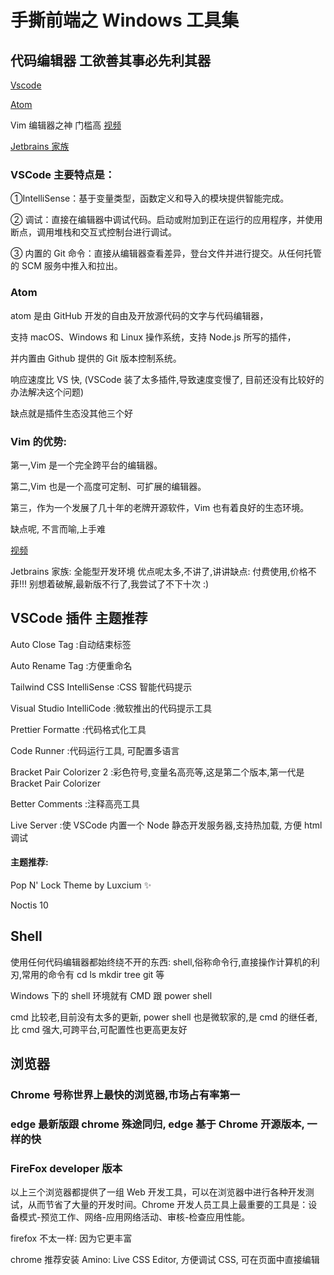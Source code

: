 <!--
 * @Author: DsCode
 * @Date: 2020-08-01 14:32:12
 * @LastEditors: DsCode
 * @LastEditTime: 2020-08-03 10:29:45
 * @FilePath: \0.2rem优化版\802讲义.md
-->

# 手撕前端之 Windows 工具集

## 代码编辑器 工欲善其事必先利其器

[Vscode](https://code.visualstudio.com/)

[Atom](https://atom.io/)

Vim 编辑器之神 门槛高 [视频](https://www.youtube.com/watch?v=T8z0E_1wrvI)

[Jetbrains 家族](https://www.jetbrains.com/zh-cn)

### VSCode 主要特点是：

①IntelliSense：基于变量类型，函数定义和导入的模块提供智能完成。

② 调试：直接在编辑器中调试代码。启动或附加到正在运行的应用程序，并使用断点，调用堆栈和交互式控制台进行调试。

③ 内置的 Git 命令：直接从编辑器查看差异，登台文件并进行提交。从任何托管的 SCM 服务中推入和拉出。

### Atom

atom 是由 GitHub 开发的自由及开放源代码的文字与代码编辑器，

支持 macOS、Windows 和 Linux 操作系统，支持 Node.js 所写的插件，

并内置由 Github 提供的 Git 版本控制系统。

响应速度比 VS 快, (VSCode 装了太多插件,导致速度变慢了, 目前还没有比较好的办法解决这个问题)

缺点就是插件生态没其他三个好

### Vim 的优势:

第一,Vim 是一个完全跨平台的编辑器。

第二,Vim 也是一个高度可定制、可扩展的编辑器。

第三，作为一个发展了几十年的老牌开源软件，Vim 也有着良好的生态环境。

缺点呢, 不言而喻,上手难

[视频](https://www.youtube.com/watch?v=T8z0E_1wrvI)

Jetbrains 家族: 全能型开发环境
优点呢太多,不讲了,讲讲缺点: 付费使用,价格不菲!!!
别想着破解,最新版不行了,我尝试了不下十次 :)

## VSCode 插件 主题推荐

Auto Close Tag :自动结束标签

Auto Rename Tag :方便重命名

Tailwind CSS IntelliSense :CSS 智能代码提示

Visual Studio IntelliCode :微软推出的代码提示工具

Prettier Formatte :代码格式化工具

Code Runner :代码运行工具, 可配置多语言

Bracket Pair Colorizer 2 :彩色符号,变量名高亮等,这是第二个版本,第一代是 Bracket Pair Colorizer

Better Comments :注释高亮工具

Live Server :使 VSCode 内置一个 Node 静态开发服务器,支持热加载, 方便 html 调试

#### 主题推荐:

Pop N' Lock Theme by Luxcium ✨

Noctis 10

## Shell

使用任何代码编辑器都始终绕不开的东西: shell,俗称命令行,直接操作计算机的利刃,常用的命令有 cd ls mkdir tree git 等

Windows 下的 shell 环境就有 CMD 跟 power shell

cmd 比较老,目前没有太多的更新,
power shell 也是微软家的,是 cmd 的继任者,比 cmd 强大,可跨平台,可配置性也更高更友好

## 浏览器

### Chrome 号称世界上最快的浏览器,市场占有率第一

### edge 最新版跟 chrome 殊途同归, edge 基于 Chrome 开源版本, 一样的快 

### FireFox developer 版本



以上三个浏览器都提供了一组 Web 开发工具，可以在浏览器中进行各种开发测试，从而节省了大量的开发时间。Chrome 开发人员工具上最重要的工具是：设备模式-预览工作、网络-应用网络活动、审核-检查应用性能。

firefox 不太一样: 因为它更丰富

chrome 推荐安装 Amino: Live CSS Editor, 方便调试 CSS, 可在页面中直接编辑

<!-- ## 源代码管理工具 -->
